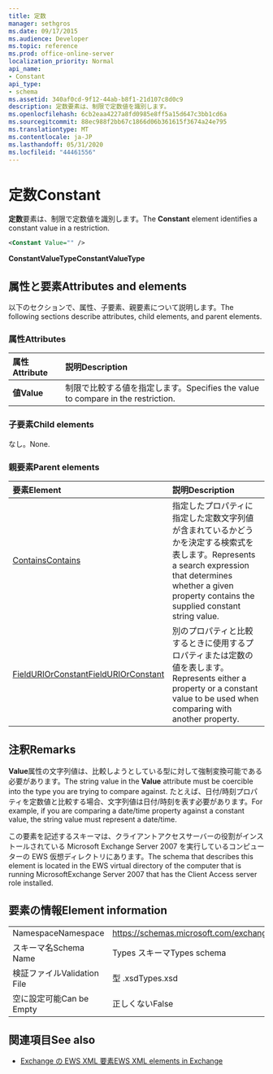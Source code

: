 ```yaml
---
title: 定数
manager: sethgros
ms.date: 09/17/2015
ms.audience: Developer
ms.topic: reference
ms.prod: office-online-server
localization_priority: Normal
api_name:
- Constant
api_type:
- schema
ms.assetid: 340af0cd-9f12-44ab-b8f1-21d107c8d0c9
description: 定数要素は、制限で定数値を識別します。
ms.openlocfilehash: 6cb2eaa4227a8fd0985e8ff5a15d647c3bb1cd6a
ms.sourcegitcommit: 88ec988f2bb67c1866d06b361615f3674a24e795
ms.translationtype: MT
ms.contentlocale: ja-JP
ms.lasthandoff: 05/31/2020
ms.locfileid: "44461556"
---
```

# <a name="constant"></a><span data-ttu-id="d8394-103">定数</span><span class="sxs-lookup"><span data-stu-id="d8394-103">Constant</span></span>

<span data-ttu-id="d8394-104">**定数**要素は、制限で定数値を識別します。</span><span class="sxs-lookup"><span data-stu-id="d8394-104">The **Constant** element identifies a constant value in a restriction.</span></span> 
  
```xml
<Constant Value="" />
```

 <span data-ttu-id="d8394-105">**ConstantValueType**</span><span class="sxs-lookup"><span data-stu-id="d8394-105">**ConstantValueType**</span></span>
## <a name="attributes-and-elements"></a><span data-ttu-id="d8394-106">属性と要素</span><span class="sxs-lookup"><span data-stu-id="d8394-106">Attributes and elements</span></span>

<span data-ttu-id="d8394-107">以下のセクションで、属性、子要素、親要素について説明します。</span><span class="sxs-lookup"><span data-stu-id="d8394-107">The following sections describe attributes, child elements, and parent elements.</span></span>
  
### <a name="attributes"></a><span data-ttu-id="d8394-108">属性</span><span class="sxs-lookup"><span data-stu-id="d8394-108">Attributes</span></span>

|<span data-ttu-id="d8394-109">**属性**</span><span class="sxs-lookup"><span data-stu-id="d8394-109">**Attribute**</span></span>|<span data-ttu-id="d8394-110">**説明**</span><span class="sxs-lookup"><span data-stu-id="d8394-110">**Description**</span></span>|
|:-----|:-----|
|<span data-ttu-id="d8394-111">**値**</span><span class="sxs-lookup"><span data-stu-id="d8394-111">**Value**</span></span> <br/> |<span data-ttu-id="d8394-112">制限で比較する値を指定します。</span><span class="sxs-lookup"><span data-stu-id="d8394-112">Specifies the value to compare in the restriction.</span></span>  <br/> |
   
### <a name="child-elements"></a><span data-ttu-id="d8394-113">子要素</span><span class="sxs-lookup"><span data-stu-id="d8394-113">Child elements</span></span>

<span data-ttu-id="d8394-114">なし。</span><span class="sxs-lookup"><span data-stu-id="d8394-114">None.</span></span>
  
### <a name="parent-elements"></a><span data-ttu-id="d8394-115">親要素</span><span class="sxs-lookup"><span data-stu-id="d8394-115">Parent elements</span></span>

|<span data-ttu-id="d8394-116">**要素**</span><span class="sxs-lookup"><span data-stu-id="d8394-116">**Element**</span></span>|<span data-ttu-id="d8394-117">**説明**</span><span class="sxs-lookup"><span data-stu-id="d8394-117">**Description**</span></span>|
|:-----|:-----|
|[<span data-ttu-id="d8394-118">Contains</span><span class="sxs-lookup"><span data-stu-id="d8394-118">Contains</span></span>](contains.md) <br/> |<span data-ttu-id="d8394-119">指定したプロパティに指定した定数文字列値が含まれているかどうかを決定する検索式を表します。</span><span class="sxs-lookup"><span data-stu-id="d8394-119">Represents a search expression that determines whether a given property contains the supplied constant string value.</span></span>  <br/> |
|[<span data-ttu-id="d8394-120">FieldURIOrConstant</span><span class="sxs-lookup"><span data-stu-id="d8394-120">FieldURIOrConstant</span></span>](fielduriorconstant.md) <br/> |<span data-ttu-id="d8394-121">別のプロパティと比較するときに使用するプロパティまたは定数の値を表します。</span><span class="sxs-lookup"><span data-stu-id="d8394-121">Represents either a property or a constant value to be used when comparing with another property.</span></span>  <br/> |
   
## <a name="remarks"></a><span data-ttu-id="d8394-122">注釈</span><span class="sxs-lookup"><span data-stu-id="d8394-122">Remarks</span></span>

<span data-ttu-id="d8394-123">**Value**属性の文字列値は、比較しようとしている型に対して強制変換可能である必要があります。</span><span class="sxs-lookup"><span data-stu-id="d8394-123">The string value in the **Value** attribute must be coercible into the type you are trying to compare against.</span></span> <span data-ttu-id="d8394-124">たとえば、日付/時刻プロパティを定数値と比較する場合、文字列値は日付/時刻を表す必要があります。</span><span class="sxs-lookup"><span data-stu-id="d8394-124">For example, if you are comparing a date/time property against a constant value, the string value must represent a date/time.</span></span> 
  
<span data-ttu-id="d8394-125">この要素を記述するスキーマは、クライアントアクセスサーバーの役割がインストールされている Microsoft Exchange Server 2007 を実行しているコンピューターの EWS 仮想ディレクトリにあります。</span><span class="sxs-lookup"><span data-stu-id="d8394-125">The schema that describes this element is located in the EWS virtual directory of the computer that is running MicrosoftExchange Server 2007 that has the Client Access server role installed.</span></span>
  
## <a name="element-information"></a><span data-ttu-id="d8394-126">要素の情報</span><span class="sxs-lookup"><span data-stu-id="d8394-126">Element information</span></span>

|||
|:-----|:-----|
|<span data-ttu-id="d8394-127">Namespace</span><span class="sxs-lookup"><span data-stu-id="d8394-127">Namespace</span></span>  <br/> |https://schemas.microsoft.com/exchange/services/2006/types  <br/> |
|<span data-ttu-id="d8394-128">スキーマ名</span><span class="sxs-lookup"><span data-stu-id="d8394-128">Schema Name</span></span>  <br/> |<span data-ttu-id="d8394-129">Types スキーマ</span><span class="sxs-lookup"><span data-stu-id="d8394-129">Types schema</span></span>  <br/> |
|<span data-ttu-id="d8394-130">検証ファイル</span><span class="sxs-lookup"><span data-stu-id="d8394-130">Validation File</span></span>  <br/> |<span data-ttu-id="d8394-131">型 .xsd</span><span class="sxs-lookup"><span data-stu-id="d8394-131">Types.xsd</span></span>  <br/> |
|<span data-ttu-id="d8394-132">空に設定可能</span><span class="sxs-lookup"><span data-stu-id="d8394-132">Can be Empty</span></span>  <br/> |<span data-ttu-id="d8394-133">正しくない</span><span class="sxs-lookup"><span data-stu-id="d8394-133">False</span></span>  <br/> |
   
## <a name="see-also"></a><span data-ttu-id="d8394-134">関連項目</span><span class="sxs-lookup"><span data-stu-id="d8394-134">See also</span></span>



- [<span data-ttu-id="d8394-135">Exchange の EWS XML 要素</span><span class="sxs-lookup"><span data-stu-id="d8394-135">EWS XML elements in Exchange</span></span>](ews-xml-elements-in-exchange.md)

